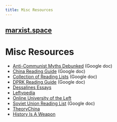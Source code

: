 ```yaml
---
title: Misc Resources
---
```


## [marxist.space](https://marxist.space)

# Misc Resources

* [Anti-Communist Myths Debunked](https://docs.google.com/document/d/1Gxwhh-vdeB--47HM-20cEVRC9eAMhrapbNf0Sk8VSOs/edit) (Google doc)
* [China Reading Guide](https://drive.google.com/file/d/15I2LRlK-VofmD1FWmXS1ERltTwuYFZcC/view) (Google doc)
* [Collection of Reading Lists](https://docs.google.com/document/d/1k-OPPy9UM9ApPuWVIsPcvX3zQh1LUsVbPQocD9mUhyA/edit) (Google doc)
* [DPRK Reading Guide](https://drive.google.com/file/d/1QQn3q4OZwMh44qTmYhzHYSpokYoOEa_v/view) (Google doc)
* [Dessalines Essays](https://github.com/dessalines/essays)
* [Leftypedia](https://leftypedia.org/wiki/Main_Page)
* [Online University of the Left](http://ouleft.org/)
* [Soviet Union Reading List](https://docs.google.com/document/d/1qeYeYeLN7uKxfMdoe7TAmOMD2fmgyZdU_urvW6eAsRg/mobilebasic) (Google doc)
* [TheoryChina](http://en.theorychina.org/)
* [History Is A Weapon](https://historyisaweapon.com/)
